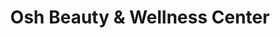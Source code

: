 ---
title: "Osh Beauty & Wellness Center"
url: /lo-barnechea/osh-beauty-und-wellness-center/
shop: peluquería
---